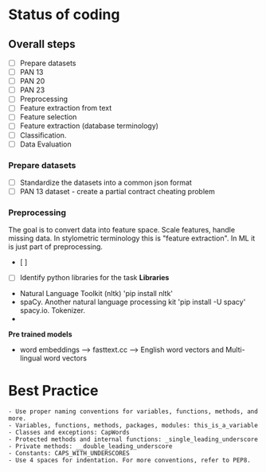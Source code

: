 # Status of coding 

## Overall steps 
- [ ]  Prepare datasets 
 - [ ] PAN 13
 - [ ] PAN 20
 - [ ] PAN 23
- [ ] Preprocessing 
 - [ ] Feature extraction from text 
- [ ] Feature selection
- [ ] Feature extraction (database terminology)
- [ ] Classification. 
- [ ] Data Evaluation 

### Prepare datasets 
- [ ] Standardize the datasets into a common json format
- [ ] PAN 13 dataset - create a partial contract cheating problem 

### Preprocessing 
The goal is to convert data into feature space. Scale features, handle missing data. 
In stylometric terminology this is "feature extraction". In ML it is just part of preprocessing.  
- [ ] 
- [ ] Identify python libraries for the task
**Libraries**
- Natural Language Toolkit (nltk) 'pip install nltk'
- spaCy. Another natural language processing kit 'pip install -U spacy' spacy.io. Tokenizer.
- 

**Pre trained models**
- word embeddings --> fasttext.cc --> English word vectors and Multi-lingual word vectors

# Best Practice
    - Use proper naming conventions for variables, functions, methods, and more.
    - Variables, functions, methods, packages, modules: this_is_a_variable
    - Classes and exceptions: CapWords
    - Protected methods and internal functions: _single_leading_underscore
    - Private methods: __double_leading_underscore
    - Constants: CAPS_WITH_UNDERSCORES
    - Use 4 spaces for indentation. For more conventions, refer to PEP8.